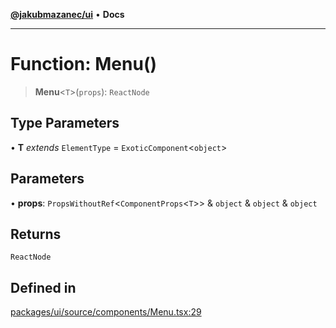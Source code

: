 [**@jakubmazanec/ui**](../README.md) • **Docs**

---

# Function: Menu()

> **Menu**\<`T`\>(`props`): `ReactNode`

## Type Parameters

• **T** _extends_ `ElementType` = `ExoticComponent`\<`object`\>

## Parameters

• **props**: `PropsWithoutRef`\<`ComponentProps`\<`T`\>\> & `object` & `object` & `object`

## Returns

`ReactNode`

## Defined in

[packages/ui/source/components/Menu.tsx:29](https://github.com/jakubmazanec/tools/blob/05074a1dedd887672f015df129961cd35c75acfe/packages/ui/source/components/Menu.tsx#L29)
